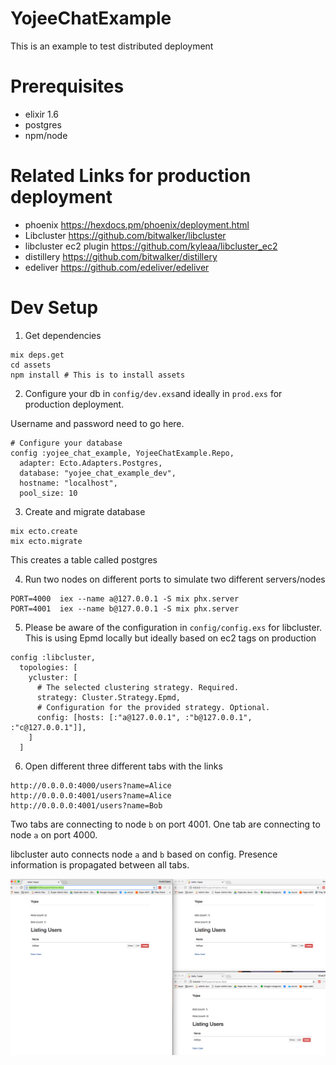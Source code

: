 # YojeeChatExample
This is an example to test distributed deployment

# Prerequisites
- elixir 1.6
- postgres
- npm/node

# Related Links for production deployment
- phoenix  https://hexdocs.pm/phoenix/deployment.html
- Libcluster https://github.com/bitwalker/libcluster
- libcluster ec2 plugin https://github.com/kyleaa/libcluster_ec2
- distillery https://github.com/bitwalker/distillery
- edeliver https://github.com/edeliver/edeliver

# Dev Setup

1) Get dependencies
```
mix deps.get
cd assets
npm install # This is to install assets

```
2) Configure your db in `config/dev.exs`and ideally in `prod.exs` for production deployment.

 Username and password need to go here.
```
# Configure your database
config :yojee_chat_example, YojeeChatExample.Repo,
  adapter: Ecto.Adapters.Postgres,
  database: "yojee_chat_example_dev",
  hostname: "localhost",
  pool_size: 10
```

3)  Create and migrate database
```
mix ecto.create
mix ecto.migrate
```
This creates a table called postgres

4) Run two nodes on different ports to simulate two different servers/nodes
```
PORT=4000  iex --name a@127.0.0.1 -S mix phx.server
PORT=4001  iex --name b@127.0.0.1 -S mix phx.server
```

5) Please be aware of the configuration in `config/config.exs` for libcluster.
This is using Epmd locally but ideally based on ec2 tags on production
```
config :libcluster,
  topologies: [
    ycluster: [
      # The selected clustering strategy. Required.
      strategy: Cluster.Strategy.Epmd,
      # Configuration for the provided strategy. Optional.
      config: [hosts: [:"a@127.0.0.1", :"b@127.0.0.1", :"c@127.0.0.1"]],
    ]
  ]
```

6) Open different three different tabs with the links
```
http://0.0.0.0:4000/users?name=Alice
http://0.0.0.0:4001/users?name=Alice
http://0.0.0.0:4001/users?name=Bob
```
Two tabs are connecting to node `b` on port 4001.
One tab are connecting to node `a` on port 4000.

libcluster auto connects node `a` and `b` based on config. Presence information is propagated between all tabs.

![presence](./images/presence.png)


